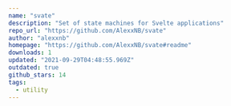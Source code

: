 ```yaml
---
name: "svate"
description: "Set of state machines for Svelte applications"
repo_url: "https://github.com/AlexxNB/svate"
author: "alexxnb"
homepage: "https://github.com/AlexxNB/svate#readme"
downloads: 1
updated: "2021-09-29T04:48:55.969Z"
outdated: true
github_stars: 14
tags: 
  - utility
---
```

